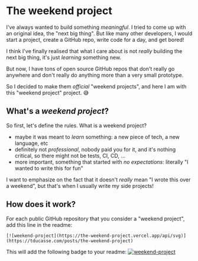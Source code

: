# The weekend project

I've always wanted to build something _meaningful_. I tried to come up with an original idea, the "next big thing". But like many other developers, I would start a project, create a GitHub repo, write code for a day, and get bored!

I think I've finally realised that what I care about is not _really_ building the next big thing, it's just _learning_ something new.

But now, I have tons of open source GitHub repos that don't really go anywhere and don't really do anything more than a very small prototype.

So I decided to make them _official_ "weekend projects", and here I am with this "weekend project" project. 😅

## What's a _weekend project_?
So first, let's define the rules. What is a weekend project?
- maybe it was meant to _learn_ something: a new piece of tech, a new language, etc
- definitely not _professional_, nobody paid you for it, and it's nothing critical, so there might not be tests, CI, CD, ...
- more important, something that started with _no expectations_: literally "I wanted to write this for fun"

I want to emphasize on the fact that it doesn't _really_ mean "I wrote this over a weekend", but that's when I usually write my side projects!

## How does it work?

For each public GitHub repository that you consider a "weekend project", add this line in the readme:
```
[![weekend-project](https://the-weekend-project.vercel.app/api/svg)](https://tducasse.com/posts/the-weekend-project)
```
This will add the following badge to your readme: [![weekend-project](https://the-weekend-project.vercel.app/api/svg)](https://tducasse.com/posts/the-weekend-project)
